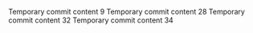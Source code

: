 Temporary commit content 9
Temporary commit content 28
Temporary commit content 32
Temporary commit content 34
